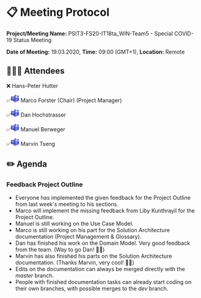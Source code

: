 # 📋 Meeting Protocol

**Project/Meeting Name:** PSIT3-FS20-IT18ta_WIN-Team5 - Special COVID-19 Status Meeting

**Date of Meeting:** 19.03.2020, **Time:** 09:00 (GMT+1), **Location:** Remote

## 👨🏼‍💻 Attendees

❌ Hans-Peter Hutter

✅<img src="img/teams_icon.png" alt="MS Teams Icon" height="20" /> Marco Forster (Chair) (Project Manager)

✅<img src="img/teams_icon.png" alt="MS Teams Icon" height="20" /> Dan Hochstrasser

✅<img src="img/teams_icon.png" alt="MS Teams Icon" height="20" /> Manuel Berweger

✅<img src="img/teams_icon.png" alt="MS Teams Icon" height="20" /> Marvin Tseng

## ✏️ Agenda

### Feedback Project Outline

- Everyone has implemented the given feedback for the Project Outline from last week's meeting to his sections.
- Marco will implement the missing feedback from Liby Kunthrayil for the Project Outline.
- Manuel is still working on the Use Case Model.
- Marco is still working on his part for the Solution Architecture documentation (Project Management & Glossary).
- Dan has finished his work on the Domain Model. Very good feedback from the team.
  (Way to go Dan! 🙌🏻)
- Marvin has also finished his parts on the Solution Architecture documentation. (Thanks Marvin, very cool! 💪🏻)
- Edits on the documentation can always be merged directly with the *master* branch.
- People with finished documentation tasks can already start coding on their own branches, with possible merges to the *dev* branch.
